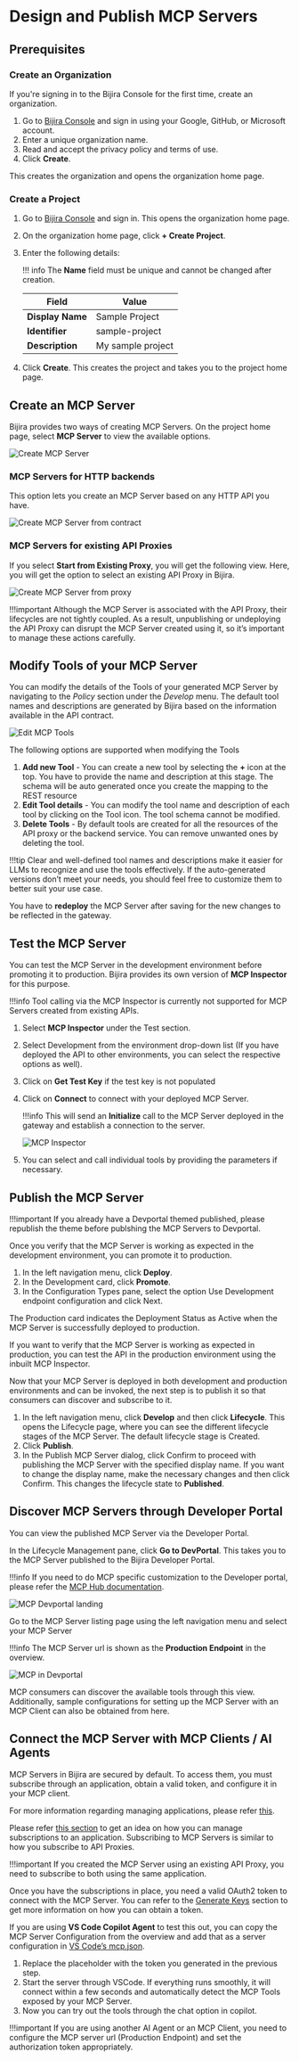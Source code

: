 # Design and Publish MCP Servers

## Prerequisites

### Create an Organization

If you're signing in to the Bijira Console for the first time, create an organization.

1. Go to [Bijira Console](https://console.bijira.dev/) and sign in using your Google, GitHub, or Microsoft account.
2. Enter a unique organization name.
3. Read and accept the privacy policy and terms of use.
4. Click **Create**.

This creates the organization and opens the organization home page.

### Create a Project

1. Go to [Bijira Console](https://console.bijira.dev/) and sign in. This opens the organization home page.
2. On the organization home page, click **+ Create Project**.
3. Enter the following details:

    !!! info
        The **Name** field must be unique and cannot be changed after creation.

    | **Field**        | **Value**         |
    | ---------------- | ----------------- |
    | **Display Name** | Sample Project    |
    | **Identifier**   | sample-project    |
    | **Description**  | My sample project |

4. Click **Create**. This creates the project and takes you to the project home page.

## Create an MCP Server

Bijira provides two ways of creating MCP Servers. On the project home page, select **MCP Server** to view the available options.

![Create MCP Server](../assets/img/introduction/mcp/mcp-create-options.png)

### MCP Servers for HTTP backends

This option lets you create an MCP Server based on any HTTP API you have.

![Create MCP Server from contract](../assets/img/introduction/mcp/mcp-create-from-contract.png)

### MCP Servers for existing API Proxies

If you select **Start from Existing Proxy**, you will get the following view. Here, you will get the option to select an existing API Proxy in Bijira.

![Create MCP Server from proxy](../assets/img/introduction/mcp/mcp-create-from-proxy.png)

!!!important
    Although the MCP Server is associated with the API Proxy, their lifecycles are not tightly coupled. As a result, unpublishing or undeploying the API Proxy can disrupt the MCP Server created using it, so it’s important to manage these actions carefully.

## Modify Tools of your MCP Server

You can modify the details of the Tools of your generated MCP Server by navigating to the *Policy* section under the *Develop* menu. The default tool names and descriptions are generated by Bijira based on the information available in the API contract.

![Edit MCP Tools](../assets/img/introduction/mcp/mcp-tools.png)

The following options are supported when modifying the Tools

1. **Add new Tool** - You can create a new tool by selecting the **+** icon at the top. You have to provide the name and description at this stage. The schema will be auto generated once  you create the mapping to the REST resource
2. **Edit Tool details** - You can modify the tool name and description of each tool by clicking on the Tool icon. The tool schema cannot be modified.
3. **Delete Tools** - By default tools are created for all the resources of the API proxy or the backend service. You can remove unwanted ones by      deleting the tool.

!!!tip
    Clear and well-defined tool names and descriptions make it easier for LLMs to recognize and use the tools effectively. If the auto-generated versions don’t meet your needs, you should feel free to customize them to better suit your use case.

You have to **redeploy** the MCP Server after saving for the new changes to be reflected in the gateway.

## Test the MCP Server

You can test the MCP Server in the development environment before promoting it to production. Bijira provides its own version of **MCP Inspector** for this purpose.

!!!info
        Tool calling via the MCP Inspector is currently not supported for MCP Servers created from existing APIs.

1. Select **MCP Inspector** under the Test section.
2. Select Development from the environment drop-down list (If you have deployed the API to other environments, you can select the respective options as well).
3. Click on **Get Test Key** if the test key is not populated
4. Click on **Connect** to connect with your deployed MCP Server.

    !!!info
        This will send an **Initialize** call to the MCP Server deployed in the gateway and establish a connection to the server.

    ![MCP Inspector](../assets/img/introduction/mcp/mcp-inspector.png)

5. You can select and call individual tools by providing the parameters if necessary.


## Publish the MCP Server

!!!important
    If you already have a Devportal themed published, please republish the theme before publshing the MCP Servers to Devportal.

Once you verify that the MCP Server is working as expected in the development environment, you can promote it to production.

1. In the left navigation menu, click **Deploy**.
2. In the Development card, click **Promote**.
3. In the Configuration Types pane, select the option Use Development endpoint configuration and click Next.

The Production card indicates the Deployment Status as Active when the MCP Server is successfully deployed to production.

If you want to verify that the MCP Server is working as expected in production, you can test the API in the production environment using the inbuilt MCP Inspector.

Now that your MCP Server is deployed in both development and production environments and can be invoked, the next step is to publish it so that consumers can discover and subscribe to it.


1. In the left navigation menu, click **Develop** and then click **Lifecycle**. This opens the Lifecycle page, where you can see the different lifecycle stages of the MCP Server. The default lifecycle stage is Created.
2. Click **Publish**.
3. In the Publish MCP Server dialog, click Confirm to proceed with publishing the MCP Server with the specified display name. If you want to change the display name, make the necessary changes and then click Confirm. This changes the lifecycle state to **Published**.

## Discover MCP Servers through Developer Portal

You can view the published MCP Server via the Developer Portal.

In the Lifecycle Management pane, click **Go to DevPortal**. This takes you to the MCP Server published to the Bijira Developer Portal.

!!!info
    If you need to do MCP specific customization to the Developer portal, please refer the [MCP Hub documentation](./devportal-mcp-hub.md).

![MCP Devportal landing](../assets/img/introduction/mcp/mcp-devportal-landing.png)

Go to the MCP Server listing page using the left navigation menu and select your MCP Server

!!!info
    The MCP Server url is shown as the **Production Endpoint** in the overview.

![MCP in Devportal](../assets/img/introduction/mcp/mcp-devportal-overview.png)

MCP consumers can discover the available tools through this view. Additionally, sample configurations for setting up the MCP Server with an MCP Client can also be obtained from here.

## Connect the MCP Server with MCP Clients / AI Agents

MCP Servers in Bijira are secured by default. To access them, you must subscribe through an application, obtain a valid token, and configure it in your MCP client.

For more information regarding managing applications, please refer [this](../devportal/manage-applications/create-an-application.md).

Please refer [this section](../devportal/manage-subscriptions/subscribe-to-an-api.md) to get an idea on how you can manage subscriptions to an application. Subscribing to MCP Servers is similar to how you subscribe to API Proxies.

!!!important
    If you created the MCP Server using an existing API Proxy, you need to subscribe to both using the same application.

Once you have the subscriptions in place, you need a valid OAuth2 token to connect with the MCP Server. You can refer to the [Generate Keys](../devportal/consuming-services/consume-an-api-secured-with-oauth2.md#generate-keys) section to get more information on how you can obtain a token.

If you are using **VS Code Copilot Agent** to test this out, you can copy the MCP Server Configuration from the overview and add that as a server configuration in [VS Code’s mcp.json](https://code.visualstudio.com/docs/copilot/chat/mcp-servers).

1. Replace the placeholder with the token you generated in the previous step.
2. Start the server through VSCode. If everything runs smoothly, it will connect within a few seconds and automatically detect the MCP Tools exposed by your MCP Server.
3. Now you can try out the tools through the chat option in copilot.

!!!important
    If you are using another AI Agent or an MCP Client, you need to configure the MCP server url (Production Endpoint) and set the authorization token appropriately.